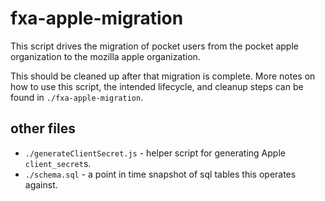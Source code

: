 # fxa-apple-migration

This script drives the migration of pocket users from the pocket apple organization to the mozilla apple organization.

This should be cleaned up after that migration is complete. More notes on how to use this script, the intended lifecycle, and cleanup steps can be found in `./fxa-apple-migration`.

## other files

- `./generateClientSecret.js` - helper script for generating Apple `client_secret`s.
- `./schema.sql` - a point in time snapshot of sql tables this operates against.
